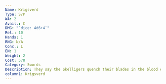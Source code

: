 ```yaml
---
Name: Krigsverd
Type: S/P
WA: 2
Avail.: C
DMG: "`dice: 4d6+4`"
Rel.: 10
Hands: 1
RNG: N/A
Conc.: L
EN: 1
Weight: 2
Cost: 570
Category: Swords
Description: They say the Skelligers quench their blades in the blood of sirens and muck- nixers. Lemme tell ya, my friend, it’s true. Or at least it was. Their hardened steel blades and lighter construction make ‘em hellishly accurate.
column1: Krigsverd
---
```

